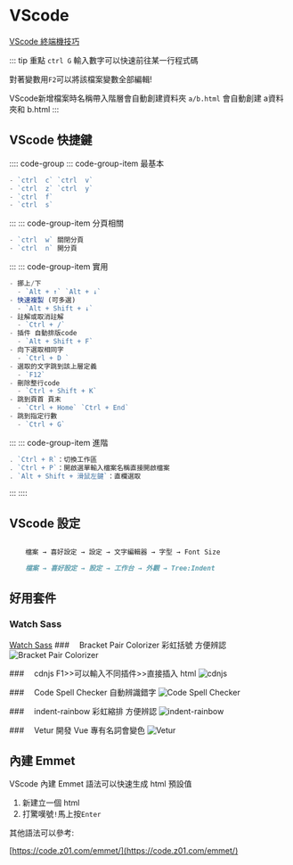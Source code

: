 # VScode

[VScode 終端機技巧](https://dpes5407.medium.com/vscode-terminal-tips-%E7%B5%82%E7%AB%AF%E6%A9%9F-%E6%8A%80%E5%B7%A7-99e284b81be4)

::: tip 重點
`ctrl G` 輸入數字可以快速前往某一行程式碼

對著變數用`F2`可以將該檔案變數全部編輯!

VScode新增檔案時名稱帶入階層會自動創建資料夾
`a/b.html` 會自動創建 a資料夾和 b.html
:::

## VScode 快捷鍵

:::: code-group
::: code-group-item 最基本      
```js
- `ctrl  c` `ctrl  v` 
- `ctrl  z` `ctrl  y` 
- `ctrl  f` 
- `ctrl  s`
```
:::
::: code-group-item 分頁相關
```js
- `ctrl  w` 關閉分頁
- `ctrl  n` 開分頁
```
:::
::: code-group-item 實用
```js
- 挪上/下
  - `Alt + ↑` `Alt + ↓`
- 快速複製 (可多選)
  - `Alt + Shift + ↓`
- 註解或取消註解
  - `Ctrl + /`
- 插件 自動排版code
  - `Alt + Shift + F`
- 向下選取相同字
  - `Ctrl + D `
- 選取的文字跳到該上層定義
  - `F12`
- 刪除整行code
  - `Ctrl + Shift + K`
- 跳到頁首 頁末
  - `Ctrl + Home` `Ctrl + End`
- 跳到指定行數
  - `Ctrl + G`
```
:::
::: code-group-item 進階
```js
. `Ctrl + R`：切換工作區		
. `Ctrl + P`：開啟選單輸入檔案名稱直接開啟檔案
. `Alt + Shift + 滑鼠左鍵`：直欄選取
```
:::
::::



## VScode 設定

``` md

	檔案 → 喜好設定 → 設定 → 文字編輯器 → 字型 → Font Size

	檔案 → 喜好設定 → 設定 → 工作台 → 外觀 → Tree:Indent 

``` 




## 好用套件

### Watch Sass

[Watch Sass](https://medium.com/@enshenghuang/%E4%BD%BF%E7%94%A8vscode%E5%A4%96%E6%8E%9B%E8%87%AA%E5%8B%95%E7%B7%A8%E8%AD%AFsass-scss-9ff768d23b48) ###　 Bracket Pair Colorizer
彩虹括號 方便辨認
![Bracket Pair Colorizer](https://i.imgur.com/lHRSUa5.png)

###　 cdnjs
F1>>可以輸入不同插件>>直接插入 html
![cdnjs](https://i.imgur.com/xK3kQl9.png)

###　 Code Spell Checker
自動辨識錯字
![Code Spell Checker](https://i.imgur.com/Xi23q29.png)

###　 indent-rainbow
彩虹縮排 方便辨認
![indent-rainbow](https://i.imgur.com/1cCgMCH.png)

###　 Vetur
開發 Vue 專有名詞會變色
![Vetur](https://i.imgur.com/w7RtcuJ.png)

## 內建 Emmet

VScode 內建 Emmet 語法可以快速生成 html 預設值

1. 新建立一個 html
2. 打驚嘆號`!`馬上按`Enter`

其他語法可以參考:

[https://code.z01.com/emmet/](https://code.z01.com/emmet/)
